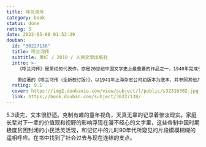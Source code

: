 ```yaml
---
title: 呼兰河传
category: book
status: done
rating: 5
date: 2022-05-08 01:52:29
douban:
  id: "30227138"
  title: 呼兰河传
  subtitle: 萧红 / 2018 / 人民文学出版社
  intro: >-
    《呼兰河传》是萧红的代表作，亦是20世纪中国文学史上最重要的作品之一，1940年完成于香港。是历经多年漂泊之后的作者，以童年见闻及对于家乡的回忆为题材写作的一部自传式长篇小说。用笔既温馨轻盈，又浑厚凝重。它是抒情小说的典范，以文体的独特、语言的清丽自然为评家所称道，为读者所钟爱。

    萧红著的《呼兰河传（全新校订版）》，以1941年上海杂志公司初版本为底本，并参照其他几个版本进行了全新校订。对个别不太好懂的字词，作了注释。另附萧红其他几篇名作——《永久的憧憬和追求》《手》《小城三月》等，可供读者进一步欣赏。
  rating: 9.1
  cover: https://img2.doubanio.com/view/subject/l/public/s32316302.jpg
  link: https://book.douban.com/subject/30227138/
---
```


5.3读完，文本很舒适。克制有趣的童年视角，天真无辜的记录着惨淡现实。家庭长辈对下一辈的价值观和视野的影响浮现在漫不经心的文字里，这些帝制中国时期极度贫困封闭的小民活灵活现，和记忆中的儿时90年代所窥见的片段模模糊糊的遥相呼应。在书中找到了社会过去与现在连结的支点。